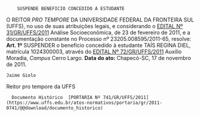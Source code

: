         SUSPENDE BENEFICIO CONCEDIDO À ESTUDANTE  

 O REITOR *PRO TEMPORE*  DA UNIVERSIDADE FEDERAL DA FRONTEIRA SUL (UFFS), no uso de suas atribuições legais, e considerando o [EDITAL Nº 31/GR/UFFS/2011](https://www.uffs.edu.br/atos-normativos/edital/gr/2011-0031) Análise Socioeconômica, de 23 de fevereiro de 2011, e a documentação constante no Processo nº 23205.008595/2011-65, resolve:   **Art. 1º**  SUSPENDER o benefício concedido à estudante TAÍS REGINA DIEL, matrícula 1024300003, através do [EDITAL Nº 72/GR/UFFS/2011](https://www.uffs.edu.br/atos-normativos/edital/gr/2011-0072) Auxílio Moradia, *Campus*  Cerro Largo.        **Data do ato:** Chapecó-SC, 17 de novembro de 2011.   
 

    Jaime Giolo   
 Reitor pro tempore da UFFS 

      Documento Histórico  [PORTARIA Nº 741/GR/UFFS/2011](https://www.uffs.edu.br/atos-normativos/portaria/gr/2011-0741/@@download/documento_historico)     
      
